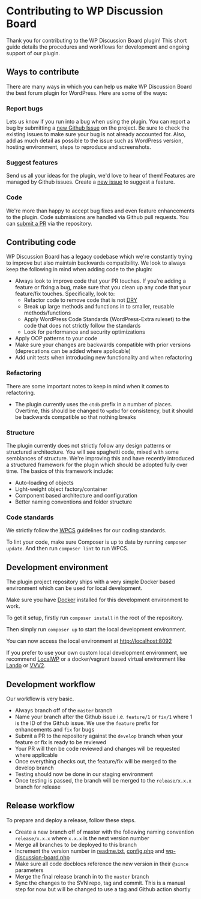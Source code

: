 # Contributing to WP Discussion Board

Thank you for contributing to the WP Discussion Board plugin! This short guide details the procedures and workflows for development and ongoing support of our plugin.

## Ways to contribute

There are many ways in which you can help us make WP Discussion Board the best forum plugin for WordPress. Here are some of the ways:

### Report bugs

Lets us know if you run into a bug when using the plugin. You can report a bug by submitting a [new Github Issue](https://github.com/wpdiscussionboard/wp-discussion-board/issues/new) on the project. Be sure to check the existing issues to make sure your bug is not already accounted for. Also, add as much detail as possible to the issue such as WordPress version, hosting environment, steps to reproduce and screenshots.

### Suggest features

Send us all your ideas for the plugin, we'd love to hear of them! Features are managed by Github issues. Create a [new issue](https://github.com/wpdiscussionboard/wp-discussion-board/issues/new) to suggest a feature.

### Code

We're more than happy to accept bug fixes and even feature enhancements to the plugin. Code submissions are handled via Github pull requests. You can [submit a PR](https://github.com/wpdiscussionboard/wp-discussion-board/compare) via the repository.

## Contributing code

WP Discussion Board has a legacy codebase which we're constantly trying to improve but also maintain backwards compatibility. We look to always keep the following in mind when adding code to the plugin:

- Always look to improve code that your PR touches. If you're adding a feature or fixing a bug, make sure that you clean up any code that your feature/fix touches. Specifically, look to:
  - Refactor code to remove code that is not [DRY](https://en.wikipedia.org/wiki/Don%27t_repeat_yourself)
  - Break up large methods and functions in to smaller, reusable methods/functions
  - Apply WordPress Code Standards (WordPress-Extra ruleset) to the code that does not strictly follow the standards
  - Look for performance and security optimizations
- Apply OOP patterns to your code
- Make sure your changes are backwards compatible with prior versions (deprecations can be added where applicable)
- Add unit tests when introducing new functionality and when refactoring

### Refactoring

There are some important notes to keep in mind when it comes to refactoring.

- The plugin currently uses the `ctdb` prefix in a number of places. Overtime, this should be changed to `wpdbd` for consistency, but it should be backwards compatible so that nothing breaks

### Structure

The plugin currently does not strictly follow any design patterns or structured architecture. You will see spaghetti code, mixed with some semblances of structure. We're improving this and have recently introduced a structured framework for the plugin which should be adopted fully over time. The basics of this framework include:

- Auto-loading of objects
- Light-weight object factory/container
- Component based architecture and configuration
- Better naming conventions and folder structure

### Code standards

We strictly follow the [WPCS](https://github.com/WordPress/WordPress-Coding-Standards) guidelines for our coding standards.

To lint your code, make sure Composer is up to date by running `composer update`. And then run `composer lint` to run WPCS.

## Development environment

The plugin project repository ships with a very simple Docker based environment which can be used for local development.

Make sure you have [Docker](https://www.docker.com/) installed for this development environment to work.

To get it setup, firstly run `composer install` in the root of the repository.

Then simply run `composer up` to start the local development environment.

You can now access the local environment at [http://localhost:8092](http://localhost:8092)

If you prefer to use your own custom local development environment, we recommend [LocalWP](https://localwp.com/) or a docker/vagrant based virtual environment like [Lando](https://lando.dev/) or [VVV2](https://varyingvagrantvagrants.org/).


## Development workflow

Our workflow is very basic.

- Always branch off of the `master` branch
- Name your branch after the Github issue i.e. `feature/1` or `fix/1` where 1 is the ID of the Github issue. We use the `feature` prefix for enhancements and `fix` for bugs
- Submit a PR to the repository against the `develop` branch when your feature or fix is ready to be reviewed
- Your PR will then be code reviewed and changes will be requested where applicable
- Once everything checks out, the feature/fix will be merged to the develop branch
- Testing should now be done in our staging environment
- Once testing is passed, the branch will be merged to the `release/x.x.x` branch for release

## Release workflow

To prepare and deploy a release, follow these steps.

- Create a new branch off of master with the following naming convention `release/x.x.x` where `x.x.x` is the next version number
- Merge all branches to be deployed to this branch
- Increment the version number in [readme.txt](readme.txt), [config.php](includes/config/config.php) and [wp-discussion-board.php](wp-discussion-board.php)
- Make sure all code docblocs reference the new version in their `@since` parameters
- Merge the final release branch in to the `master` branch
- Sync the changes to the SVN repo, tag and commit. This is a manual step for now but will be changed to use a tag and Github action shortly

